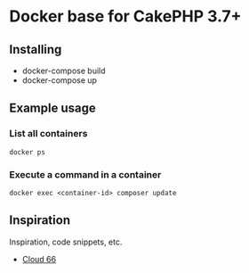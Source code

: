 # Docker base for CakePHP 3.7+

## Installing

* docker-compose build
* docker-compose up

## Example usage

### List all containers
```
docker ps
```

### Execute a command in a container
```
docker exec <container-id> composer update 
```

## Inspiration

Inspiration, code snippets, etc.
* [Cloud 66](https://blog.cloud66.com/deploying-your-cakephp-applications-with-cloud-66/)